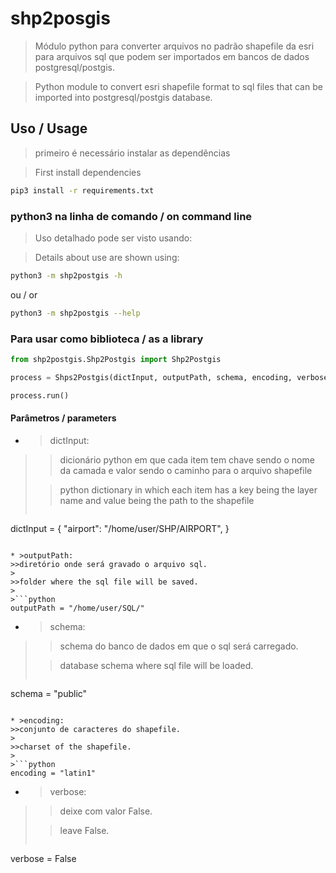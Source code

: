 # shp2posgis

> Módulo python para converter arquivos no padrão shapefile da esri para arquivos sql que podem ser importados em bancos de dados postgresql/postgis.

> Python module to convert esri shapefile format to sql files that can be imported into postgresql/postgis database.

## Uso / Usage
> primeiro é necessário instalar as dependências

> First install dependencies

```bash
pip3 install -r requirements.txt
```
### python3 na linha de comando / on command line
> Uso detalhado pode ser visto usando:

> Details about use are shown using:

```bash
python3 -m shp2postgis -h
```
ou / or
```bash
python3 -m shp2postgis --help
```

### Para usar como biblioteca / as a library

```python
from shp2postgis.Shp2Postgis import Shp2Postgis

process = Shps2Postgis(dictInput, outputPath, schema, encoding, verbose)

process.run()
```

#### Parâmetros / parameters
* >dictInput:
>>dicionário python em que cada item tem chave sendo o nome da camada e valor sendo o caminho para o arquivo shapefile
>
>> python dictionary in which each item has a key being the layer name and value being the path to the shapefile
>
>```json
dictInput = {
    "airport": "/home/user/SHP/AIRPORT",
}
```

* >outputPath:
>>diretório onde será gravado o arquivo sql.
>
>>folder where the sql file will be saved.
>
>```python
outputPath = "/home/user/SQL/"
```

* >schema:
>>schema do banco de dados em que o sql será carregado.
>
>>database schema where sql file will be loaded.
>
>```python
schema = "public"
```

* >encoding:
>>conjunto de caracteres do shapefile.
>
>>charset of the shapefile.
>
>```python
encoding = "latin1"
```

* >verbose:
>>deixe com valor False.
>
>>leave False.
>
>```python
verbose = False
```
